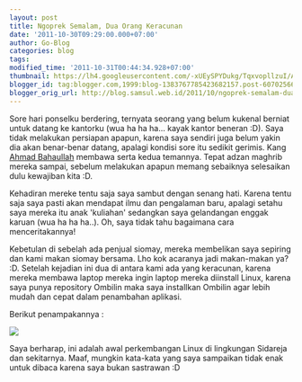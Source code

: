 ```yaml
---
layout: post
title: Ngoprek Semalam, Dua Orang Keracunan
date: '2011-10-30T09:29:00.000+07:00'
author: Go-Blog
categories: blog
tags: 
modified_time: '2011-10-31T00:44:34.928+07:00'
thumbnail: https://lh4.googleusercontent.com/-xUEySPYDukg/TqxvopllzuI/AAAAAAAAAPI/KPZdU0h0-tI/s72-c/DSC02480.JPG
blogger_id: tag:blogger.com,1999:blog-1383767785423682157.post-6070256625360066387
blogger_orig_url: http://blog.samsul.web.id/2011/10/ngoprek-semalam-dua-orang-keracunan.html
---
```


Sore hari ponselku berdering, ternyata seorang yang belum kukenal berniat untuk datang ke kantorku (wua ha ha ha... kayak kantor beneran :D). Saya tidak melakukan persiapan apapun, karena saya sendiri juga belum yakin dia akan benar-benar datang, apalagi kondisi sore itu sedikit gerimis. Kang [Ahmad Bahaullah](http://www.facebook.com/soichiroblue) membawa serta kedua temannya. Tepat adzan maghrib mereka sampai, sebelum melakukan apapun memang sebaiknya selesaikan dulu kewajiban kita :D.

Kehadiran mereke tentu saja saya sambut dengan senang hati. Karena tentu saja saya pasti akan mendapat ilmu dan pengalaman baru, apalagi setahu saya mereka itu anak 'kuliahan' sedangkan saya gelandangan enggak karuan (wua ha ha ha..). Oh, saya tidak tahu bagaimana cara menceritakannya!

Kebetulan di sebelah ada penjual siomay, mereka membelikan saya sepiring dan kami makan siomay bersama. Lho kok acaranya jadi makan-makan ya? :D. Setelah kejadian ini dua di antara kami ada yang keracunan, karena mereka membawa laptop mereka ingin laptop mereka diinstall Linux, karena saya punya repository Ombilin maka saya installkan Ombilin agar lebih mudah dan cepat dalam penambahan aplikasi.

Berikut penampakannya :

![](https://lh4.googleusercontent.com/-xUEySPYDukg/TqxvopllzuI/AAAAAAAAAPI/KPZdU0h0-tI/s640/DSC02480.JPG)

Saya berharap, ini adalah awal perkembangan Linux di lingkungan Sidareja dan sekitarnya. Maaf, mungkin kata-kata yang saya sampaikan tidak enak untuk dibaca karena saya bukan sastrawan :D
